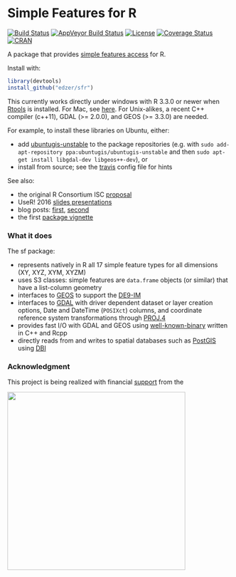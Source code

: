 # Simple Features for R

[![Build Status](https://travis-ci.org/edzer/sfr.png?branch=master)](https://travis-ci.org/edzer/sfr)
[![AppVeyor Build Status](https://ci.appveyor.com/api/projects/status/github/edzer/sfr?branch=master&svg=true)](https://ci.appveyor.com/project/edzer/sfr)
[![License](http://img.shields.io/badge/license-GPL%20%28%3E=%202%29-brightgreen.svg?style=flat)](http://www.gnu.org/licenses/gpl-2.0.html) 
[![Coverage Status](https://img.shields.io/codecov/c/github/edzer/sfr/master.svg)](https://codecov.io/github/edzer/sfr?branch=master)
[![CRAN](http://www.r-pkg.org/badges/version/sf)](http://cran.rstudio.com/package=sf) 

A package that provides [simple features access](https://en.wikipedia.org/wiki/Simple_Features) for R.

Install with:

```r
library(devtools)
install_github("edzer/sfr")
```

This currently works directly under windows with R 3.3.0 or newer when [Rtools](https://cran.r-project.org/bin/windows/Rtools/) is installed. For Mac, see [here](http://www.karambelkar.info/2016/10/gdal-2-on-mac-with-homebrew/). For Unix-alikes, a recent C++ compiler (c++11), GDAL (>= 2.0.0), and GEOS (>= 3.3.0) are needed.

For example, to install these libraries on Ubuntu, either:

* add [ubuntugis-unstable](http://ppa.launchpad.net/ubuntugis/ubuntugis-unstable/ubuntu/) to the package repositories (e.g. with `sudo add-apt-repository ppa:ubuntugis/ubuntugis-unstable` and then `sudo apt-get install libgdal-dev libgeos++-dev`), or
* install from source; see the [travis](https://github.com/edzer/sfr/blob/master/.travis.yml) config file for hints

See also:

* the original R Consortium ISC [proposal](PROPOSAL.md)
* UseR! 2016 [slides presentations](http://pebesma.staff.ifgi.de/pebesma_sfr.pdf)
* blog posts: [first](http://r-spatial.org/r/2016/02/15/simple-features-for-r.html), [second](http://r-spatial.org/r/2016/07/18/sf2.html)
* the first [package vignette](https://edzer.github.io/sfr/articles/sfr.html)

### What it does

The sf package:

* represents natively in R all 17 simple feature types for all dimensions (XY, XYZ, XYM, XYZM)
* uses S3 classes: simple features are `data.frame` objects (or similar) that have a list-column geometry 
* interfaces to [GEOS](https://trac.osgeo.org/geos) to support the [DE9-IM](https://en.wikipedia.org/wiki/DE-9IM)
* interfaces to [GDAL](http://www.gdal.org/) with driver dependent dataset or layer creation options, Date and DateTime (`POSIXct`) columns, and coordinate reference system transformations through [PROJ.4](http://proj4.org/)
* provides fast I/O with GDAL and GEOS using [well-known-binary](https://en.wikipedia.org/wiki/Well-known_text#Well-known_binary) written in C++ and Rcpp
* directly reads from and writes to spatial databases such as [PostGIS](http://postgis.net/) using [DBI](https://cran.r-project.org/web/packages/DBI/index.html)

### Acknowledgment

This project is being realized with financial [support](https://www.r-consortium.org/projects) from the

<a href="https://www.r-consortium.org/projects/awarded-projects">
<img src="https://www.r-consortium.org/wp-content/uploads/2016/09/RConsortium_Horizontal_Pantone.png" width="400">
</a>
